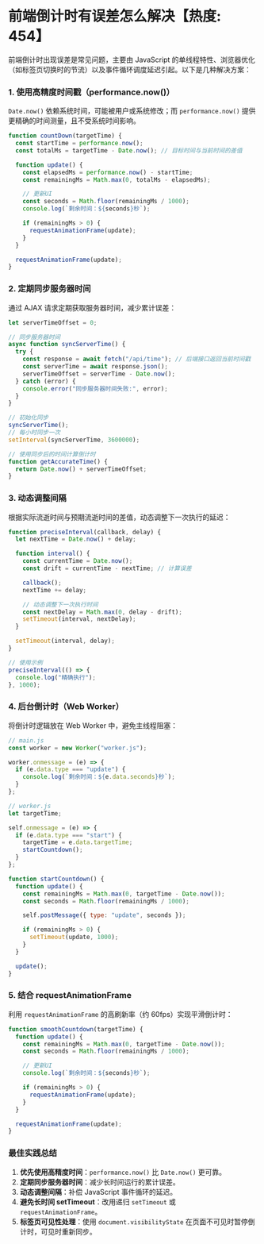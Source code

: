 # 前端倒计时有误差怎么解决【热度: 454】

前端倒计时出现误差是常见问题，主要由 JavaScript 的单线程特性、浏览器优化（如标签页切换时的节流）以及事件循环调度延迟引起。以下是几种解决方案：

### **1. 使用高精度时间戳（performance.now()）**

`Date.now()` 依赖系统时间，可能被用户或系统修改；而 `performance.now()` 提供更精确的时间测量，且不受系统时间影响。

```javascript
function countDown(targetTime) {
  const startTime = performance.now();
  const totalMs = targetTime - Date.now(); // 目标时间与当前时间的差值

  function update() {
    const elapsedMs = performance.now() - startTime;
    const remainingMs = Math.max(0, totalMs - elapsedMs);

    // 更新UI
    const seconds = Math.floor(remainingMs / 1000);
    console.log(`剩余时间：${seconds}秒`);

    if (remainingMs > 0) {
      requestAnimationFrame(update);
    }
  }

  requestAnimationFrame(update);
}
```

### **2. 定期同步服务器时间**

通过 AJAX 请求定期获取服务器时间，减少累计误差：

```javascript
let serverTimeOffset = 0;

// 同步服务器时间
async function syncServerTime() {
  try {
    const response = await fetch("/api/time"); // 后端接口返回当前时间戳
    const serverTime = await response.json();
    serverTimeOffset = serverTime - Date.now();
  } catch (error) {
    console.error("同步服务器时间失败:", error);
  }
}

// 初始化同步
syncServerTime();
// 每小时同步一次
setInterval(syncServerTime, 3600000);

// 使用同步后的时间计算倒计时
function getAccurateTime() {
  return Date.now() + serverTimeOffset;
}
```

### **3. 动态调整间隔**

根据实际流逝时间与预期流逝时间的差值，动态调整下一次执行的延迟：

```javascript
function preciseInterval(callback, delay) {
  let nextTime = Date.now() + delay;

  function interval() {
    const currentTime = Date.now();
    const drift = currentTime - nextTime; // 计算误差

    callback();
    nextTime += delay;

    // 动态调整下一次执行时间
    const nextDelay = Math.max(0, delay - drift);
    setTimeout(interval, nextDelay);
  }

  setTimeout(interval, delay);
}

// 使用示例
preciseInterval(() => {
  console.log("精确执行");
}, 1000);
```

### **4. 后台倒计时（Web Worker）**

将倒计时逻辑放在 Web Worker 中，避免主线程阻塞：

```javascript
// main.js
const worker = new Worker("worker.js");

worker.onmessage = (e) => {
  if (e.data.type === "update") {
    console.log(`剩余时间：${e.data.seconds}秒`);
  }
};

// worker.js
let targetTime;

self.onmessage = (e) => {
  if (e.data.type === "start") {
    targetTime = e.data.targetTime;
    startCountdown();
  }
};

function startCountdown() {
  function update() {
    const remainingMs = Math.max(0, targetTime - Date.now());
    const seconds = Math.floor(remainingMs / 1000);

    self.postMessage({ type: "update", seconds });

    if (remainingMs > 0) {
      setTimeout(update, 1000);
    }
  }

  update();
}
```

### **5. 结合 requestAnimationFrame**

利用 `requestAnimationFrame` 的高刷新率（约 60fps）实现平滑倒计时：

```javascript
function smoothCountdown(targetTime) {
  function update() {
    const remainingMs = Math.max(0, targetTime - Date.now());
    const seconds = Math.floor(remainingMs / 1000);

    // 更新UI
    console.log(`剩余时间：${seconds}秒`);

    if (remainingMs > 0) {
      requestAnimationFrame(update);
    }
  }

  requestAnimationFrame(update);
}
```

### **最佳实践总结**

1. **优先使用高精度时间**：`performance.now()` 比 `Date.now()` 更可靠。
2. **定期同步服务器时间**：减少长时间运行的累计误差。
3. **动态调整间隔**：补偿 JavaScript 事件循环的延迟。
4. **避免长时间 setTimeout**：改用递归 `setTimeout` 或 `requestAnimationFrame`。
5. **标签页可见性处理**：使用 `document.visibilityState` 在页面不可见时暂停倒计时，可见时重新同步。